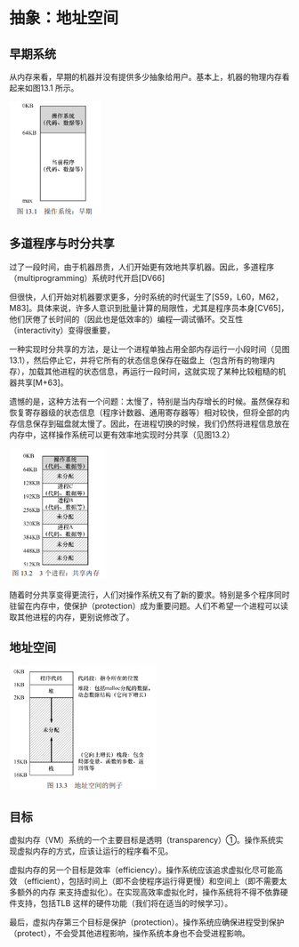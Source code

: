# 抽象：地址空间

## 早期系统

从内存来看，早期的机器并没有提供多少抽象给用户。基本上，机器的物理内存看起来如图13.1 所示。

![](markdown_import_image/import-2022-12-19-18-29-56.png)

## 多道程序与时分共享

过了一段时间，由于机器昂贵，人们开始更有效地共享机器。因此，多道程序（multiprogramming）系统时代开启[DV66]

但很快，人们开始对机器要求更多，分时系统的时代诞生了[S59，L60，M62，M83]。具体来说，许多人意识到批量计算的局限性，尤其是程序员本身[CV65]，他们厌倦了长时间的（因此也是低效率的）编程—调试循环。交互性（interactivity）变得很重要，

一种实现时分共享的方法，是让一个进程单独占用全部内存运行一小段时间（见图13.1），然后停止它，并将它所有的状态信息保存在磁盘上（包含所有的物理内存），加载其他进程的状态信息，再运行一段时间，这就实现了某种比较粗糙的机器共享[M+63]。 

遗憾的是，这种方法有一个问题：太慢了，特别是当内存增长的时候。虽然保存和恢复寄存器级的状态信息（程序计数器、通用寄存器等）相对较快，但将全部的内存信息保存到磁盘就太慢了。因此，在进程切换的时候，我们仍然将进程信息放在内存中，这样操作系统可以更有效率地实现时分共享（见图13.2）

![](markdown_import_image/import-2022-12-19-18-33-37.png)

随着时分共享变得更流行，人们对操作系统又有了新的要求。特别是多个程序同时驻留在内存中，使保护（protection）成为重要问题。人们不希望一个进程可以读取其他进程的内存，更别说修改了。

## 地址空间

![](markdown_import_image/import-2022-12-19-18-34-56.png)

## 目标

虚拟内存（VM）系统的一个主要目标是透明（transparency）①。操作系统实现虚拟内存的方式，应该让运行的程序看不见。

虚拟内存的另一个目标是效率（efficiency）。操作系统应该追求虚拟化尽可能高效
（efficient），包括时间上（即不会使程序运行得更慢）和空间上（即不需要太多额外的内存
来支持虚拟化）。在实现高效率虚拟化时，操作系统将不得不依靠硬件支持，包括TLB 这样的硬件功能（我们将在适当的时候学习）。

最后，虚拟内存第三个目标是保护（protection）。操作系统应确保进程受到保护（protect），不会受其他进程影响，操作系统本身也不会受进程影响。